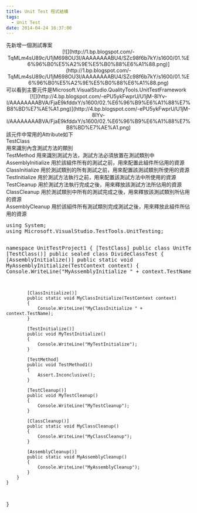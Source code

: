 ```yaml
---
title: Unit Test 程式結構
tags:
  - Unit Test
date: 2014-04-24 16:37:00
---
```


<div>先新增一個測試專案</div><div class="separator" style="clear: both; text-align: center;">[![](http://1.bp.blogspot.com/-TqMLm4sU89c/U1jM698OU3I/AAAAAAAABU4/SZc98f6b7kY/s1600/01.%E6%96%B0%E5%A2%9E%E5%B0%88%E6%A1%88.png)](http://1.bp.blogspot.com/-TqMLm4sU89c/U1jM698OU3I/AAAAAAAABU4/SZc98f6b7kY/s1600/01.%E6%96%B0%E5%A2%9E%E5%B0%88%E6%A1%88.png)</div>
<div>可以看到主要元件是Microsoft.VisualStudio.QualityTools.UnitTestFramework
<div class="separator" style="clear: both; text-align: center;">[![](http://4.bp.blogspot.com/-ePU5ykFwprU/U1jM-8lYv-I/AAAAAAAABVA/FjaE9kfddxY/s1600/02.%E6%96%B9%E6%A1%88%E7%B8%BD%E7%AE%A1.png)](http://4.bp.blogspot.com/-ePU5ykFwprU/U1jM-8lYv-I/AAAAAAAABVA/FjaE9kfddxY/s1600/02.%E6%96%B9%E6%A1%88%E7%B8%BD%E7%AE%A1.png)</div>
該元件中常用的Attribute如下

</div>TestClass
<div>用來識別內含測試方法的類別</div>
<div>TestMethod
用來識別測試方法，測試方法必須放置在測試類別中</div>
<div>AssemblyInitialize
用於該組件所有的測試之前，用來配置此組件所佔用的資源</div>
<div>ClassInitialize
用於測試類別的所有測試之前，用來配置該測試類別所使用的資源</div>
<div>TestInitialize
用於測試方法執行之前，用來配置該測試方法中所使用的資源</div>
<div>TestCleanup
用於測試方法執行完成之後，用來釋放該測試方法所佔用的資源</div>
<div>ClassCleanup
用於測試類別中所有的測試完成之後，用來釋放該測試類別所佔用的資源</div>
<div>AssemblyCleanup
用於該組件所有測試類別完成測試之後，用來釋放此組件所佔用的資源 </div>
<div><pre class="brush:csharp">using System;
using Microsoft.VisualStudio.TestTools.UnitTesting;

namespace UnitTestProject1
{
    [TestClass]
    public class UnitTest1
    {
        [TestClass()]
        public sealed class DivideClassTest
        {
            [AssemblyInitialize()]
            public static void MyAssemblyInitialize(TestContext context)
            {
                Console.WriteLine("MyAssemblyInitialize " + context.TestName);
            }

            [ClassInitialize()]
            public static void MyClassInitialize(TestContext context)
            {
                Console.WriteLine("MyClassInitialize " + context.TestName);
            }

            [TestInitialize()]
            public void MyTestInitialize()
            {
                Console.WriteLine("MyTestInitialize");
            }

            [TestMethod]
            public void TestMethod1()
            {
                Assert.Inconclusive();
            }

            [TestCleanup()]
            public void MyTestCleanup()
            {
                Console.WriteLine("MyTestCleanup");
            }

            [ClassCleanup()]
            public static void MyClassCleanup()
            {
                Console.WriteLine("MyClassCleanup");
            }

            [AssemblyCleanup()]
            public static void MyAssemblyCleanup()
            {
                Console.WriteLine("MyAssemblyCleanup");
            }
        }
    }
}

</pre></div>